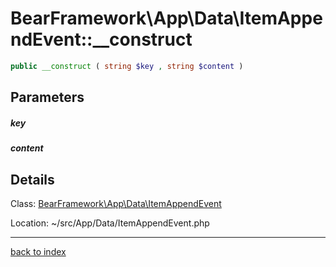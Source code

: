 # BearFramework\App\Data\ItemAppendEvent::__construct

```php
public __construct ( string $key , string $content )
```

## Parameters

##### key

##### content

## Details

Class: [BearFramework\App\Data\ItemAppendEvent](bearframework.app.data.itemappendevent.class.md)

Location: ~/src/App/Data/ItemAppendEvent.php

---

[back to index](index.md)


